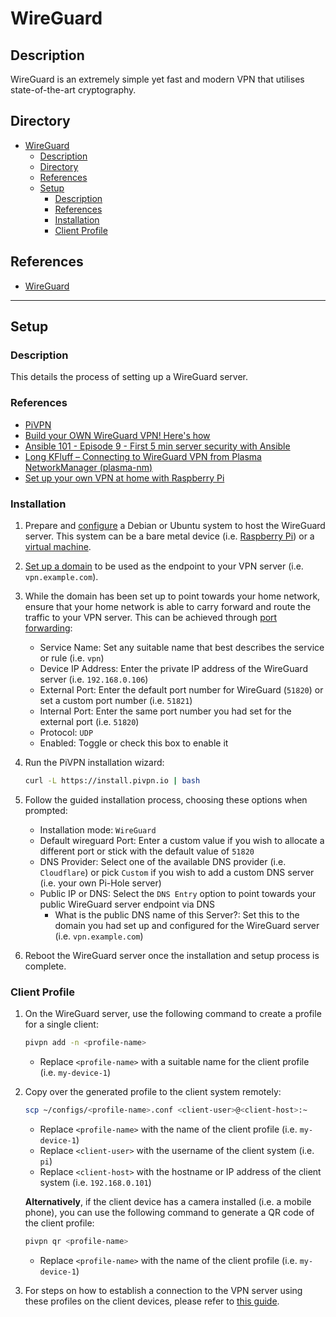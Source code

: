 # WireGuard

## Description

WireGuard is an extremely simple yet fast and modern VPN that utilises state-of-the-art cryptography.

## Directory

- [WireGuard](#wireguard)
  - [Description](#description)
  - [Directory](#directory)
  - [References](#references)
  - [Setup](#setup)
    - [Description](#description-1)
    - [References](#references-1)
    - [Installation](#installation)
    - [Client Profile](#client-profile)

## References

- [WireGuard](https://www.wireguard.com)

---

## Setup

### Description

This details the process of setting up a WireGuard server.

### References

- [PiVPN](https://pivpn.io)
- [Build your OWN WireGuard VPN! Here's how](https://youtu.be/5NJ6V8i1Xd8)
- [Ansible 101 - Episode 9 - First 5 min server security with Ansible](https://www.youtube.com/live/gV_16dU7XjM?feature=share)
- [Long KFluff – Connecting to WireGuard VPN from Plasma NetworkManager (plasma-nm)](https://rabbitictranslator.com/wireguard-plasmanm/#plasma-gui)
- [Set up your own VPN at home with Raspberry Pi](https://notthebe.ee/blog/set-up-your-own-vpn-on-raspberry-pi)

### Installation

1. Prepare and [configure](linux.md#configuration) a Debian or Ubuntu system to host the WireGuard server. This system can be a bare metal device (i.e. [Raspberry Pi](raspberry-pi.md)) or a [virtual machine](../courses/vm.md#creating-a-virtual-machine-from-a-template).

2. [Set up a domain](../courses/network.md#registering-subdomains) to be used as the endpoint to your VPN server (i.e. `vpn.example.com`).

3. While the domain has been set up to point towards your home network, ensure that your home network is able to carry forward and route the traffic to your VPN server. This can be achieved through [port forwarding](router.md#port-forwarding):

   - Service Name: Set any suitable name that best describes the service or rule (i.e. `vpn`)
   - Device IP Address: Enter the private IP address of the WireGuard server (i.e. `192.168.0.106`)
   - External Port: Enter the default port number for WireGuard (`51820`) or set a custom port number (i.e. `51821`)
   - Internal Port: Enter the same port number you had set for the external port (i.e. `51820`)
   - Protocol: `UDP`
   - Enabled: Toggle or check this box to enable it

4. Run the PiVPN installation wizard:

    ```sh
    curl -L https://install.pivpn.io | bash
    ```

5. Follow the guided installation process, choosing these options when prompted:

   - Installation mode: `WireGuard`
   - Default wireguard Port: Enter a custom value if you wish to allocate a different port or stick with the default value of `51820`
   - DNS Provider: Select one of the available DNS provider (i.e. `Cloudflare`) or pick `Custom` if you wish to add a custom DNS server (i.e. your own Pi-Hole server)
   - Public IP or DNS: Select the `DNS Entry` option to point towards your public WireGuard server endpoint via DNS
     - What is the public DNS name of this Server?: Set this to the domain you had set up and configured for the WireGuard server (i.e. `vpn.example.com`)

6. Reboot the WireGuard server once the installation and setup process is complete.

### Client Profile

1. On the WireGuard server, use the following command to create a profile for a single client:

    ```sh
    pivpn add -n <profile-name>
    ```

   - Replace `<profile-name>` with a suitable name for the client profile (i.e. `my-device-1`)

2. Copy over the generated profile to the client system remotely:

    ```sh
    scp ~/configs/<profile-name>.conf <client-user>@<client-host>:~
    ```

   - Replace `<profile-name>` with the name of the client profile (i.e. `my-device-1`)
   - Replace `<client-user>` with the username of the client system (i.e. `pi`)
   - Replace `<client-host>` with the hostname or IP address of the client system (i.e. `192.168.0.101`)

    **Alternatively**, if the client device has a camera installed (i.e. a mobile phone), you can use the following command to generate a QR code of the client profile:

    ```sh
    pivpn qr <profile-name>
    ```

    - Replace `<profile-name>` with the name of the client profile (i.e. `my-device-1`)

3. For steps on how to establish a connection to the VPN server using these profiles on the client devices, please refer to [this guide](https://github.com/irfanhakim-as/linux-wiki/blob/master/topics/wireguard.md#connecting-to-wireguard).
